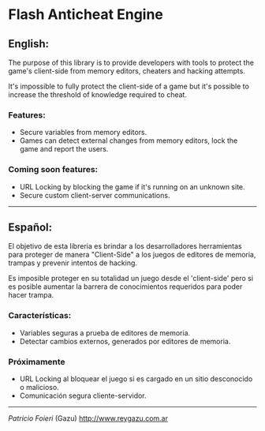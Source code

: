 # Flash Anticheat Engine #

## **English:** ##

The purpose of this library is to provide developers with tools to protect the game's client-side from memory editors, cheaters and hacking attempts.

It's impossible to fully protect the client-side of a game but it's possible to increase the threshold of knowledge required to cheat.


### **Features:** ###

  * Secure variables from memory editors.
  * Games can detect external changes from memory editors, lock the game and report the users.


### **Coming soon features:** ###

  * URL Locking by blocking the game if it's running on an unknown site.
  * Secure custom client-server communications.




---


## **Español:** ##


El objetivo de esta libreria es brindar a los desarrolladores herramientas para proteger de manera "Client-Side" a los juegos de editores de memoria, trampas y prevenir intentos de hacking.

Es imposible proteger en su totalidad un juego desde el 'client-side' pero si es posible aumentar la barrera de conocimientos requeridos para poder hacer trampa.


### **Características:** ###

  * Variables seguras a prueba de editores de memoria.
  * Detectar cambios externos, generados por editores de memoria.


### **Próximamente** ###

  * URL Locking al bloquear el juego si es cargado en un sitio desconocido o malicioso.
  * Comunicación segura cliente-servidor.






---


_Patricio Foieri_ (Gazu)
http://www.reygazu.com.ar